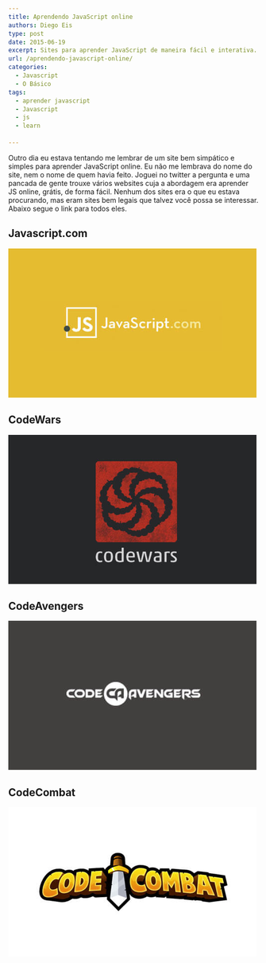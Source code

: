 ```yaml
---
title: Aprendendo JavaScript online
authors: Diego Eis
type: post
date: 2015-06-19
excerpt: Sites para aprender JavaScript de maneira fácil e interativa.
url: /aprendendo-javascript-online/
categories:
  - Javascript
  - O Básico
tags:
  - aprender javascript
  - Javascript
  - js
  - learn

---
```

Outro dia eu estava tentando me lembrar de um site bem simpático e simples para aprender JavaScript online. Eu não me lembrava do nome do site, nem o nome de quem havia feito. Joguei no twitter a pergunta e uma pancada de gente trouxe vários websites cuja a abordagem era aprender JS online, grátis, de forma fácil. Nenhum dos sites era o que eu estava procurando, mas eram sites bem legais que talvez você possa se interessar. Abaixo segue o link para todos eles.

## Javascript.com

[<img src="https://raw.githubusercontent.com/diegoeis/tableless-static-images/master/2015/06/javascript-com.jpg" alt="javascript-com" width="500" height="300" class="alignnone size-full wp-image-49682" />][1]

## CodeWars

[<img src="https://raw.githubusercontent.com/diegoeis/tableless-static-images/master/2015/06/code-wars.jpg" alt="code-wars" width="500" height="300" class="alignnone size-full wp-image-49683" />][2]

## CodeAvengers

[<img src="https://raw.githubusercontent.com/diegoeis/tableless-static-images/master/2015/06/code-avengers.jpg" alt="code-avengers" width="500" height="300" class="alignnone size-full wp-image-49684" />][3]

## CodeCombat

[<img src="https://raw.githubusercontent.com/diegoeis/tableless-static-images/master/2015/06/code-combat.jpg" alt="code-combat" width="500" height="300" class="alignnone size-full wp-image-49681" />][4]

 [1]: http://javascript.com/
 [2]: http://www.codewars.com/join?language=javascript
 [3]: http://www.codeavengers.com/javascript/1#1.1
 [4]: http://codecombat.com/